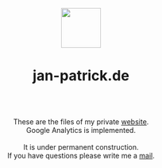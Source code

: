 <p align="center">
  <img src="https://raw.githubusercontent.com/jan-patrick/jan-patrick.de/master/img/logo.png" width=80><br>
</p>
<h1 align="center">jan-patrick.de</h1>
<br>
<br>
<p align="center">
  These are the files of my private <a href="https://jan-patrick.de">website</a>.
  <br>
  Google Analytics is implemented. 
  <br><br>
  It is under permanent construction.
  <br>
  If you have questions please write me a 
  <a href="&#109;&#097;&#105;&#108;&#116;&#111;&#058;&#109;&#097;&#105;&#108;&#064;&#106;&#097;&#110;&#045;&#112;&#097;&#116;&#114;&#105;&#099;&#107;&#046;&#100;&#101;">mail</a>.
</p>